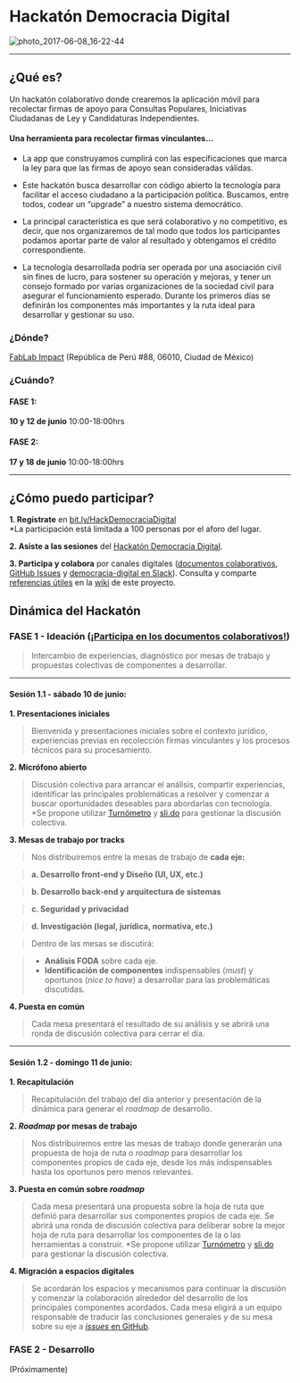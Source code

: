 # Hackatón Democracia Digital #

![photo_2017-06-08_16-22-44](https://user-images.githubusercontent.com/6744123/26951588-55adc284-4c67-11e7-85a9-01eacdf6686d.jpg)


----

## ¿Qué es?
Un hackatón colaborativo donde crearemos la aplicación móvil para recolectar firmas de apoyo para Consultas Populares, Iniciativas Ciudadanas de Ley y Candidaturas Independientes. 

#### Una herramienta para recolectar firmas vinculantes...
* La app que construyamos cumplirá con las especificaciones que marca la ley para que las firmas de apoyo sean consideradas válidas.

* Este hackatón busca desarrollar con código abierto la tecnología para facilitar el acceso ciudadano a la participación política. Buscamos, entre todos, codear un “upgrade” a nuestro sistema democrático. 

* La principal característica es que será colaborativo y no competitivo, es decir, que nos organizaremos de tal modo que todos los participantes podamos aportar parte de valor al resultado y obtengamos el crédito correspondiente. 

* La tecnología desarrollada podría ser operada por una asociación civil sin fines de lucro, para sostener su operación y mejoras, y tener un consejo formado por varias organizaciones de la sociedad civil para asegurar el funcionamiento esperado. Durante los primeros días se definirán los componentes más importantes y la ruta ideal para desarrollar y gestionar su uso.
 
### ¿Dónde?
[FabLab Impact](https://www.facebook.com/fablabimpact/) (República de Perú #88, 06010, Ciudad de México)

### ¿Cuándo?
#### FASE 1: 
**10 y 12 de junio** 10:00-18:00hrs

#### FASE 2: 
**17 y 18 de junio** 10:00-18:00hrs

----

## ¿Cómo puedo participar?

**1. Regístrate** en [bit.ly/HackDemocraciaDigital](https://codeandomexico.typeform.com/to/JNBUaR)    
 *La participación está limitada a 100 personas por el aforo del lugar.

**2. Asiste a las sesiones** del [Hackatón Democracia Digital](https://www.facebook.com/events/887231184742367/894530524012433/).

**3. Participa y colabora** por canales digitales ([documentos colaborativos](https://drive.google.com/drive/folders/0B90a2gjjiM9vbkFrT090UlAtLWc?usp=sharing), [GitHub Issues](https://github.com/CodeandoMexico/democracia-digital/issues) y [democracia-digital en Slack](http://slack.codeandomexico.org/)). Consulta y comparte [referencias útiles](https://github.com/CodeandoMexico/democracia-digital/wiki/4.-Referencias-%C3%BAtiles) en la [wiki](https://github.com/CodeandoMexico/democracia-digital/wiki) de este proyecto.


## Dinámica del Hackatón


### FASE 1 - Ideación ([¡Participa en los documentos colaborativos!](https://drive.google.com/drive/folders/0B90a2gjjiM9vbkFrT090UlAtLWc?usp=sharing))
>Intercambio de experiencias, diagnóstico por mesas de trabajo y propuestas colectivas de componentes a desarrollar. 
___
#### Sesión 1.1 - sábado 10 de junio: 

**1. Presentaciones iniciales**

>Bienvenida y presentaciones iniciales sobre el contexto jurídico, experiencias previas en recolección firmas vinculantes y los procesos técnicos para su procesamiento. 

**2. Micrófono abierto**
>Discusión colectiva para arrancar el análisis, compartir experiencias, identificar las principales problemáticas a resolver y comenzar a buscar oportunidades deseables para abordarlas con tecnología.   
*Se propone utilizar [Turnómetro](http://www.turnometro.org/) y [sli.do](https://www.sli.do/) para gestionar la discusión colectiva. 


**3. Mesas de trabajo por tracks**

>Nos distribuiremos entre la mesas de trabajo de **cada eje:**

> **a. Desarrollo front-end y Diseño (UI, UX, etc.)**

> **b. Desarrollo back-end y arquitectura de sistemas**

> **c. Seguridad y privacidad**

> **d. Investigación (legal, jurídica, normativa, etc.)**


>Dentro de las mesas se discutirá:

>* **Análisis FODA** sobre cada eje. 
>* **Identificación de componentes** indispensables (*must*) y oportunos (*nice to have*) a desarrollar para las problemáticas discutidas.


**4. Puesta en común**
>Cada mesa presentará el resultado de su análisis y se abrirá una ronda de discusión colectiva para cerrar el día.

___


#### Sesión 1.2 - domingo 11 de junio: 

**1. Recapitulación**

>Recapitulación del trabajo del día anterior y presentación de la dinámica para generar el *roadmap* de desarrollo. 

**2. *Roadmap* por mesas de trabajo**
> Nos distribuiremos entre las mesas de trabajo donde generarán una propuesta de hoja de ruta o *roadmap* para desarrollar los componentes propios de cada eje, desde los más indispensables hasta los oportunos pero menos relevantes.  


**3. Puesta en común sobre *roadmap***
>Cada mesa presentará una propuesta sobre la hoja de ruta que definió para desarrollar sus componentes propios de cada eje. Se abrirá una ronda de discusión colectiva para deliberar sobre la mejor hoja de ruta para desarrollar los componentes de la o las herramientas a construir. 
*Se propone utilizar [Turnómetro](http://www.turnometro.org/) y [sli.do](https://www.sli.do/) para gestionar la discusión colectiva. 


**4. Migración a espacios digitales**
>Se acordarán los espacios y mecanismos para continuar la discusión y comenzar la colaboración alrededor del desarrollo de los principales componentes acordados.
>Cada mesa eligirá a un equipo responsable de traducir las conclusiones generales y de su mesa sobre su eje a [*issues* en GitHub](https://github.com/CodeandoMexico/democracia-digital/issues).


### FASE 2 - Desarrollo 
(Próximamente)

